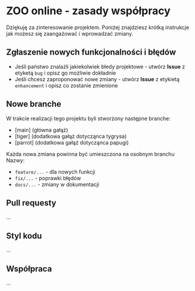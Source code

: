 # ZOO online - zasady współpracy 
Dziękuję za zinteresowanie projektem. Poniżej znajdziesz krótką instrukcje jak możesz się zaangażować i wprowadzać zmiany.

## Zgłaszenie nowych funkcjonalności i błędów 
- Jeśli państwo znalażli jakiekolwiek błedy projektowe - utwórz **Issue** z etyketą `bug` i opisz go możliwie dokładnie
- Jeśli chcesz zaproponować nowe zmiany - utwórz **Issue** z etykietą `enhancement` i opisz co zostanie zmienione

## Nowe branche
W trakcie realizacji tego projektu byli stworżony następne branche:
+ [main] (główna gałąż)
+ [tiger] (dodatkowa gałąż dotycząnca tygrysa)
+ [parrot] (dodatkowa gałąż dotycząnca papugi)

Każda nowa zmiana powinna być umieszczona na osobnym branchu
Nazwy:
- `feature/...` - dla nowych funkcji
- `fix/...` - poprawki błędów
- `docs/...` - zmiany w dokumentacji

## Pull requesty
...

## Styl kodu
...

## Współpraca
...
